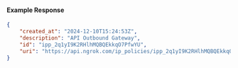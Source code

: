 <!-- Code generated for API Clients. DO NOT EDIT. -->

#### Example Response

```json
{
	"created_at": "2024-12-10T15:24:53Z",
	"description": "API Outbound Gateway",
	"id": "ipp_2q1yI9K2RHlhMQBQEkkqO7PfwYU",
	"uri": "https://api.ngrok.com/ip_policies/ipp_2q1yI9K2RHlhMQBQEkkqO7PfwYU"
}
```
